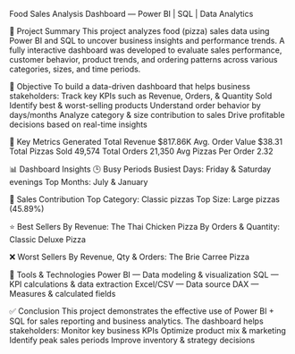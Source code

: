 Food Sales Analysis Dashboard — Power BI | SQL | Data Analytics

📌 Project Summary
This project analyzes food (pizza) sales data using Power BI and SQL to uncover business insights and performance trends.
A fully interactive dashboard was developed to evaluate sales performance, customer behavior, product trends, and ordering patterns across various categories, sizes, and time periods.

🎯 Objective
To build a data-driven dashboard that helps business stakeholders:
Track key KPIs such as Revenue, Orders, & Quantity Sold
Identify best & worst-selling products
Understand order behavior by days/months
Analyze category & size contribution to sales
Drive profitable decisions based on real-time insights

🧾 Key Metrics Generated
Total Revenue	$817.86K
Avg. Order Value	$38.31
Total Pizzas Sold	49,574
Total Orders	21,350
Avg Pizzas Per Order	2.32

📊 Dashboard Insights
🕒 Busy Periods
Busiest Days: Friday & Saturday evenings
Top Months: July & January

🍕 Sales Contribution
Top Category: Classic pizzas
Top Size: Large pizzas (45.89%)

⭐ Best Sellers
By Revenue: The Thai Chicken Pizza
By Orders & Quantity: Classic Deluxe Pizza

❌ Worst Sellers
By Revenue, Qty & Orders: The Brie Carree Pizza

🧠 Tools & Technologies
Power BI — Data modeling & visualization
SQL — KPI calculations & data extraction
Excel/CSV — Data source
DAX — Measures & calculated fields

✅ Conclusion
This project demonstrates the effective use of Power BI + SQL for sales reporting and business analytics.
The dashboard helps stakeholders:
Monitor key business KPIs
Optimize product mix & marketing
Identify peak sales periods
Improve inventory & strategy decisions

